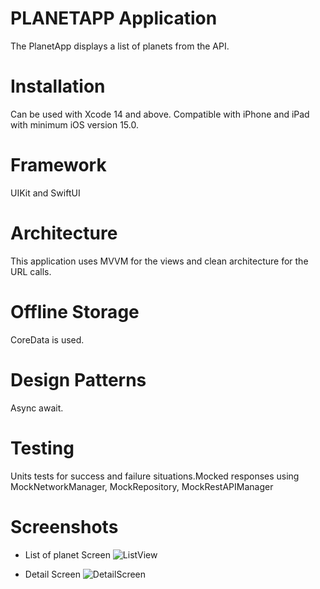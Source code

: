 # PLANETAPP Application
The PlanetApp displays a list of planets from the API.

# Installation
Can be used with Xcode 14 and above. Compatible with iPhone and iPad with minimum iOS version 15.0.

# Framework
UIKit and SwiftUI 

# Architecture
This application uses MVVM for the views and clean architecture for the URL calls.

# Offline Storage
CoreData is used.

# Design Patterns
Async await.

# Testing
Units tests for success and failure situations.Mocked responses using MockNetworkManager, MockRepository, MockRestAPIManager

# Screenshots
- List of planet Screen
![ListView](https://user-images.githubusercontent.com/15943310/233363807-fde43c6a-b906-484c-90cc-47b0a6d9adad.png)

- Detail Screen
![DetailScreen](https://user-images.githubusercontent.com/15943310/233363907-d5bb134c-274d-442a-91e5-708889bd6ba0.png)
